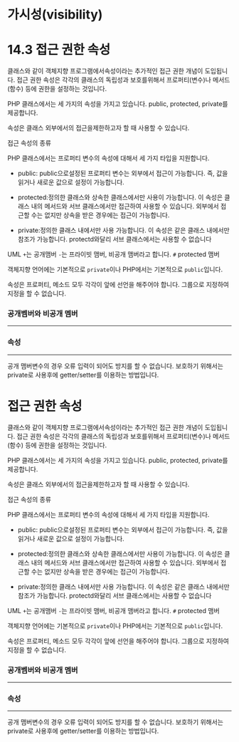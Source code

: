 
# 가시성(visibility)


# 14.3 접근 권한 속성
클래스와 같이 객체지향 프로그램에서속성이라는 추가적인 접근 권한 개념이 도입됩니다. 접근 권한 속성은 각각의 클래스의 독립성과 보호를위해서 프로퍼티(변수)나 메서드(함수) 등에 권한을 설정하는 것입니다.

PHP 클래스에서는 세 가지의 속성을 가지고 있습니다. public, protected, private를 제공합니다.

속성은 클래스 외부에서의 접근을제한하고자 할 때 사용할 수 있습니다.

접근 속성의 종류

PHP 클래스에서는 프로퍼티 변수의 속성에 대해서 세 가지 타입을 지원합니다.

* public:  public으로설정된 프로퍼티 변수는 외부에서 접근이 가능합니다. 즉, 값을읽거나 새로운 값으로 설정이 가능합니다.

* protected:정의한 클래스와 상속한 클래스에서만 사용이 가능합니다. 이 속성은 클래스 내의 메서드와 서브 클래스에서만 접근하여 사용할 수 있습니다. 외부에서 접근할 수는 없지만 상속을 받은 경우에는 접근이 가능합니다.

* private:정의한 클래스 내에서만 사용 가능합니다. 이 속성은 같은 클래스 내에서만 참조가 가능합니다. protectd와달리 서브 클래스에서는 사용할 수 없습니다




UML
`+`는 공개맴버
`-`는 프라이빗 맴버, 비공개 맴버라고 합니다.
`#` protected 맴버

객체지향 언어에는 기본적으로 `private`이나 PHP에서는 기본적으로 `public`입니다.

속성은 프로퍼티, 메소드 모두 각각이 앞에 선언을 해주어야 합니다.
그룹으로 지정하여 지정을 할 수 없습니다.




### 공개벰버와 비공개 멤버
---



### 속성
---
공개 맴버변수의 경우 오류 입력이 되어도 방지를 할 수 없습니다.
보호하기 위해서는 private로 사용후에 getter/setter를 이용하는 방법입니다.

# 접근 권한 속성
클래스와 같이 객체지향 프로그램에서속성이라는 추가적인 접근 권한 개념이 도입됩니다. 접근 권한 속성은 각각의 클래스의 독립성과 보호를위해서 프로퍼티(변수)나 메서드(함수) 등에 권한을 설정하는 것입니다.

PHP 클래스에서는 세 가지의 속성을 가지고 있습니다. public, protected, private를 제공합니다.

속성은 클래스 외부에서의 접근을제한하고자 할 때 사용할 수 있습니다.

접근 속성의 종류

PHP 클래스에서는 프로퍼티 변수의 속성에 대해서 세 가지 타입을 지원합니다.

* public:  public으로설정된 프로퍼티 변수는 외부에서 접근이 가능합니다. 즉, 값을읽거나 새로운 값으로 설정이 가능합니다.

* protected:정의한 클래스와 상속한 클래스에서만 사용이 가능합니다. 이 속성은 클래스 내의 메서드와 서브 클래스에서만 접근하여 사용할 수 있습니다. 외부에서 접근할 수는 없지만 상속을 받은 경우에는 접근이 가능합니다.

* private:정의한 클래스 내에서만 사용 가능합니다. 이 속성은 같은 클래스 내에서만 참조가 가능합니다. protectd와달리 서브 클래스에서는 사용할 수 없습니다




UML
`+`는 공개맴버
`-`는 프라이빗 맴버, 비공개 맴버라고 합니다.
`#` protected 맴버

객체지향 언어에는 기본적으로 `private`이나 PHP에서는 기본적으로 `public`입니다.

속성은 프로퍼티, 메소드 모두 각각이 앞에 선언을 해주어야 합니다.
그룹으로 지정하여 지정을 할 수 없습니다.




### 공개벰버와 비공개 멤버
---



### 속성
---
공개 맴버변수의 경우 오류 입력이 되어도 방지를 할 수 없습니다.
보호하기 위해서는 private로 사용후에 getter/setter를 이용하는 방법입니다.